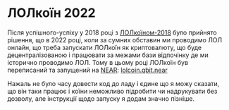 ЛОЛкоїн 2022
============

Після успішного-успіху у 2018 році з [ЛОЛкоїном-2018](https://github.com/qbit-org-ua/lolcoin-2018) було прийнято рішення, що в 2022 році, коли за сумних обставин ми проводимо ЛОЛ онлайн, що треба запускати ЛОЛкоїн як криптовалюту, що буде децентралізованою і працювати за межами бази відпочінку де ми історично проводимо ЛОЛ.
Тому в цьому році ЛОЛкоїн був переписаний та запущений на [NEAR](https://near.org): [lolcoin.qbit.near](https://explorer.near.org/accounts/lolcoin.qbit.near)

Нажаль не було часу довести код до ладу і єдине що я можу сказати, що він таки працює і коїни неможливо підробити чи надрукувати без дозволу, але інструкції щодо запуску я додам значно пізніше.
